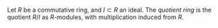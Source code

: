 Let $R$ be a commutative ring, and $I \subset R$ an ideal. The *quotient ring* is the quotient $R / I$ as $R$-modules, with multiplication induced from $R$.
